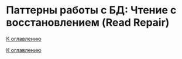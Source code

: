 # Паттерны работы с БД: Чтение с восстановлением (Read Repair)

<!--

-->

[К оглавлению](../README.md)



[К оглавлению](../README.md)
